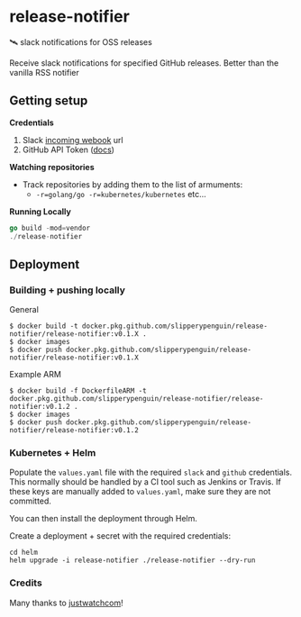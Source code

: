 # release-notifier
🛰 slack notifications for OSS releases

Receive slack notifications for specified GitHub releases. Better than the vanilla RSS notifier


## Getting setup
**Credentials**
1. Slack [incoming webook](https://api.slack.com/incoming-webhooks) url
2. GitHub API Token ([docs](https://help.github.com/en/github/authenticating-to-github/creating-a-personal-access-token-for-the-command-line))

**Watching repositories**
- Track repositories by adding them to the list of armuments:
  - `-r=golang/go -r=kubernetes/kubernetes` etc...


**Running Locally**
```go
go build -mod=vendor
./release-notifier
```

## Deployment
### **Building + pushing locally**
General
```
$ docker build -t docker.pkg.github.com/slipperypenguin/release-notifier/release-notifier:v0.1.X .
$ docker images
$ docker push docker.pkg.github.com/slipperypenguin/release-notifier/release-notifier:v0.1.X
```

Example ARM
```
$ docker build -f DockerfileARM -t docker.pkg.github.com/slipperypenguin/release-notifier/release-notifier:v0.1.2 .
$ docker images
$ docker push docker.pkg.github.com/slipperypenguin/release-notifier/release-notifier:v0.1.2
```


### **Kubernetes + Helm**
Populate the `values.yaml` file with the required `slack` and `github` credentials. This normally should be handled by a CI tool such as Jenkins or Travis. If these keys are manually added to `values.yaml`, make sure they are not committed.

You can then install the deployment through Helm.

Create a deployment + secret with the required credentials:
```shell script
cd helm
helm upgrade -i release-notifier ./release-notifier --dry-run
```


### Credits
Many thanks to [justwatchcom](https://github.com/justwatchcom)!
